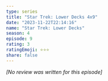 ```yaml
---
type: series
title: "Star Trek: Lower Decks 4x9"
date: "2023-11-22T22:14:16"
name: "Star Trek: Lower Decks"
season: 4
episode: 9
rating: 3
ratingEmoji: ⭐️⭐️⭐️
share: false
---
```


_[No review was written for this episode]_
